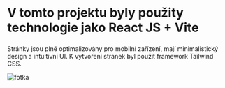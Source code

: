 <h1>V tomto projektu byly použity technologie jako React JS + Vite</h1>
<h3></h3>Stránky jsou plně optimalizovány pro mobilní zařízení, mají minimalistický design a intuitivní UI. K vytvoření stranek byl použit framework Tailwind CSS.</h3>

![fotka](https://github.com/tonylipch/Job-Finder/assets/91372267/781b731f-2407-4984-8ea1-3cad3d2f5c1b)
